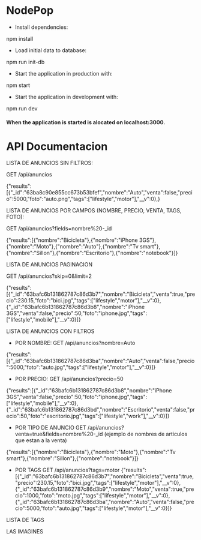 
# NodePop

* Install dependencies:

npm install

* Load initial data to database:

npm run init-db

* Start the application in production with:

npm start

* Start the application in development with:

npm run dev

#### When the application is started is alocated on localhost:3000.

# API Documentacion

LISTA DE ANUNCIOS SIN FILTROS:

GET  /api/anuncios

{"results":[{"_id":"63ba8c90e855cc673b53bfef","nombre":"Auto","venta":false,"precio":5000,"foto":"auto.png","tags":["lifestyle","motor"],"__v":0},}

LISTA DE ANUNCIOS POR CAMPOS (NOMBRE, PRECIO, VENTA, TAGS, FOTO): 

GET  /api/anuncios?fields=nombre%20-_id

{"results":[{"nombre":"Bicicleta"},{"nombre":"iPhone 3GS"},{"nombre":"Moto"},{"nombre":"Auto"},{"nombre":"Tv smart"},{"nombre":"Sillon"},{"nombre":"Escritorio"},{"nombre":"notebook"}]}

LISTA DE ANUNCIOS PAGINACION

GET  /api/anuncios?skip=0&limit=2

{"results":[{"_id":"63bafc6b131862787c86d3b7","nombre":"Bicicleta","venta":true,"precio":230.15,"foto":"bici.jpg","tags":["lifestyle","motor"],"__v":0},{"_id":"63bafc6b131862787c86d3b8","nombre":"iPhone 3GS","venta":false,"precio":50,"foto":"iphone.jpg","tags":["lifestyle","mobile"],"__v":0}]}

LISTA DE ANUNCIOS CON FILTROS

* POR NOMBRE: GET  /api/anuncios?nombre=Auto

{"results":[{"_id":"63bafc6b131862787c86d3ba","nombre":"Auto","venta":false,"precio":5000,"foto":"auto.jpg","tags":["lifestyle","motor"],"__v":0}]}

* POR PRECIO: GET    /api/anuncios?precio=50

{"results":[{"_id":"63bafc6b131862787c86d3b8","nombre":"iPhone 3GS","venta":false,"precio":50,"foto":"iphone.jpg","tags":["lifestyle","mobile"],"__v":0},{"_id":"63bafc6b131862787c86d3bd","nombre":"Escritorio","venta":false,"precio":50,"foto":"escritorio.jpg","tags":["lifestyle","work"],"__v":0}]}

* POR TIPO DE ANUNCIO GET    /api/anuncios?venta=true&fields=nombre%20-_id
(ejemplo de nombres de articulos que estan a la venta)

{"results":[{"nombre":"Bicicleta"},{"nombre":"Moto"},{"nombre":"Tv smart"},{"nombre":"Sillon"},{"nombre":"notebook"}]}

* POR TAGS GET    /api/anuncios?tags=motor
{"results":[{"_id":"63bafc6b131862787c86d3b7","nombre":"Bicicleta","venta":true,"precio":230.15,"foto":"bici.jpg","tags":["lifestyle","motor"],"__v":0},{"_id":"63bafc6b131862787c86d3b9","nombre":"Moto","venta":true,"precio":1000,"foto":"moto.jpg","tags":["lifestyle","motor"],"__v":0},{"_id":"63bafc6b131862787c86d3ba","nombre":"Auto","venta":false,"precio":5000,"foto":"auto.jpg","tags":["lifestyle","motor"],"__v":0}]}

LISTA DE TAGS

LAS IMAGINES

